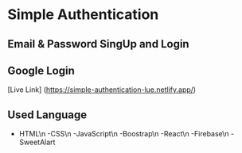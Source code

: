# Simple Authentication
## Email & Password SingUp and Login 
## Google Login
[Live Link] (https://simple-authentication-lue.netlify.app/)
## Used Language
- HTML\n
-CSS\n
-JavaScript\n
-Boostrap\n
-React\n
-Firebase\n
-SweetAlart
